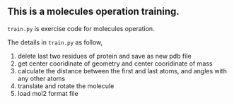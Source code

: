## This is a molecules operation training.

`train.py` is  exercise code for molecules operation.

The details in `train.py` as follow,

1. delete last two residues of protein and save as new pdb file
2. get center cooridinate of geometry and center cooridinate of mass
3. calculate the distance between the first and last atoms, and angles with any other atoms
4. translate and rotate the molecule
5. load mol2 format file

